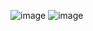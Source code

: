 ![image](https://user-images.githubusercontent.com/36649115/42406507-f5cfc7fe-815d-11e8-8cce-be1bef6eab42.png)
![image](https://user-images.githubusercontent.com/36649115/42406512-0cc5080c-815e-11e8-9f71-fff655c3d525.png)
